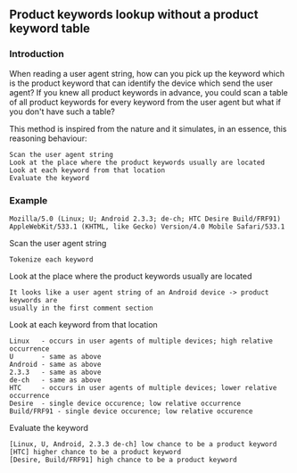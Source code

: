 ## Product keywords lookup without a product keyword table

### Introduction

When reading a user agent string, how can you pick up the keyword which is the
product keyword that can identify the device which send the user agent? If you
knew all product keywords in advance, you could scan a table of all product keywords
for every keyword from the user agent but what if you don't have such a table?

This method is inspired from the nature and it simulates, in an essence, this
reasoning behaviour:

```
Scan the user agent string
Look at the place where the product keywords usually are located
Look at each keyword from that location
Evaluate the keyword
```

### Example

    Mozilla/5.0 (Linux; U; Android 2.3.3; de-ch; HTC Desire Build/FRF91) AppleWebKit/533.1 (KHTML, like Gecko) Version/4.0 Mobile Safari/533.1

Scan the user agent string

```
Tokenize each keyword
```

Look at the place where the product keywords usually are located

```
It looks like a user agent string of an Android device -> product keywords are
usually in the first comment section
```

Look at each keyword from that location

```
Linux   - occurs in user agents of multiple devices; high relative occurrence
U       - same as above
Android - same as above
2.3.3   - same as above
de-ch   - same as above
HTC     - occurs in user agents of multiple devices; lower relative occurrence
Desire  - single device occurence; low relative occurrence
Build/FRF91 - single device occurence; low relative occurence
```

Evaluate the keyword

```
[Linux, U, Android, 2.3.3 de-ch] low chance to be a product keyword
[HTC] higher chance to be a product keyword
[Desire, Build/FRF91] high chance to be a product keyword
```
